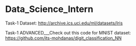 # Data_Science_Intern
Task-1 Dataset: http://archive.ics.uci.edu/ml/datasets/Iris

Task-1 ADVANCED___Check out this code for MNIST dataset: https://github.com/its-mohdanas/digit_classification_NN
